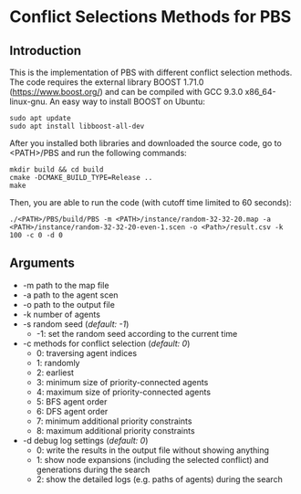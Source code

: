 # Conflict Selections Methods for PBS
## Introduction
This is the implementation of PBS with different conflict selection methods. The code requires the external library BOOST 1.71.0 (https://www.boost.org/) and can be compiled with GCC 9.3.0 x86_64-linux-gnu. An easy way to install BOOST on Ubuntu:
```shell script
sudo apt update
sudo apt install libboost-all-dev
```

After you installed both libraries and downloaded the source code, go to \<PATH>/PBS and run the following commands:
```shell script
mkdir build && cd build
cmake -DCMAKE_BUILD_TYPE=Release ..
make
``` 

Then, you are able to run the code (with cutoff time limited to 60 seconds):
```shell script
./<PATH>/PBS/build/PBS -m <PATH>/instance/random-32-32-20.map -a <PATH>/instance/random-32-32-20-even-1.scen -o <Path>/result.csv -k 100 -c 0 -d 0
```

## Arguments
- -m path to the map file
- -a path to the agent scen
- -o path to the output file
- -k number of agents
- -s random seed (*default: -1*)
    - -1: set the random seed according to the current time
- -c methods for conflict selection (*default: 0*)
    - 0: traversing agent indices
    - 1: randomly
    - 2: earliest
    - 3: minimum size of priority-connected agents
    - 4: maximum size of priority-connected agents
    - 5: BFS agent order
    - 6: DFS agent order
    - 7: minimum additional priority constraints
    - 8: maximum additional priority constraints
- -d debug log settings (*default: 0*)
    - 0: write the results in the output file without showing anything
    - 1: show node expansions (including the selected conflict) and generations during the search
    - 2: show the detailed logs (e.g. paths of agents) during the search